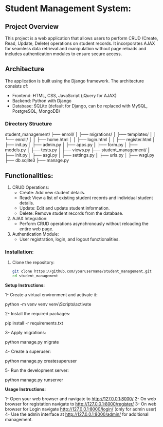 # Student Management System:

## Project Overview
This project is a web application that allows users to perform CRUD (Create, Read, Update, Delete)
operations on student records. It incorporates AJAX for seamless data retrieval and manipulation without
page reloads and includes authentication modules to ensure secure access.

## Architecture
The application is built using the Django framework. The architecture consists of:
- Frontend: HTML, CSS, JavaScript (jQuery for AJAX)
- Backend: Python with Django
- Database: SQLite (default for Django, can be replaced with MySQL, PostgreSQL, MongoDB)

### Directory Structure

student_management/
├── enroll/
│   ├── migrations/
│   ├── templates/
│   │   └── enroll/
│   │       ├── home.html
│   │       ├── login.html
│   │       ├── register.html
│   ├── init.py
│   ├── admin.py
│   ├── apps.py
│   ├── form.py
│   ├── models.py
│   ├── tests.py
│   ├── views.py
├── student_management/
│   ├── init.py
│   ├── asgi.py
│   ├── settings.py
│   ├── urls.py
│   ├── wsgi.py
├── db.sqlite3
├── manage.py


## Functionalities:

1. CRUD Operations: 
   - Create: Add new student details.
   - Read: View a list of existing student records and individual student details.
   - Update: Edit and update student information.
   - Delete: Remove student records from the database.
2. AJAX Integration: 
   - Perform CRUD operations asynchronously without reloading the entire web page.
3. Authentication Module: 
   - User registration, login, and logout functionalities.

### Installation:

1. Clone the repository:
   ```bash
   git clone https://github.com/yourusername/student_management.git
   cd student_management

**Setup Instructions:**

1- Create a virtual environment and activate it:

 python -m venv venv
 venv\Scripts\activate

2- Install the required packages:

 pip install -r requirements.txt

3- Apply migrations:

 python manage.py migrate

4- Create a superuser:

 python manage.py createsuperuser

5- Run the development server:

 python manage.py runserver


 **Usage Instructions:**

1- Open your web browser and navigate to http://127.0.0.1:8000/
2- On web browser for registation navigate to http://127.0.0.1:8000/register/
3- On web browser for Login navigate http://127.0.0.1:8000/login/ (only for admin user)
4- Use the admin interface at http://127.0.0.1:8000/admin/ for additional management.





